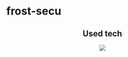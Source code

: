 # frost-secu

<h2 align="center">Used tech</h2>
<p align="center">
<img src="https://img.shields.io/badge/Swift-F05138?style=for-the-badge&logo=Swift&logoColor=black"></a>
</p>